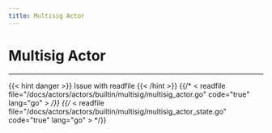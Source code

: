 ```yaml
---
title: Multisig Actor
---
```


# Multisig Actor
---

{{< hint danger >}}
Issue with readfile
{{< /hint >}}
{{/* < readfile file="/docs/actors/actors/builtin/multisig/multisig_actor.go" code="true" lang="go" > */}}
{{/* < readfile file="/docs/actors/actors/builtin/multisig/multisig_actor_state.go" code="true" lang="go" > */}}
